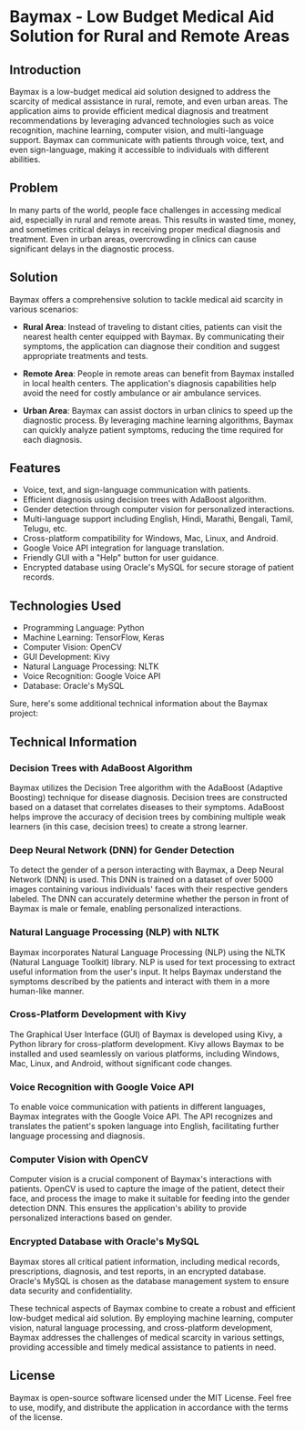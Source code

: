 # Baymax - Low Budget Medical Aid Solution for Rural and Remote Areas

## Introduction

Baymax is a low-budget medical aid solution designed to address the scarcity of medical assistance in rural, remote, and even urban areas. The application aims to provide efficient medical diagnosis and treatment recommendations by leveraging advanced technologies such as voice recognition, machine learning, computer vision, and multi-language support. Baymax can communicate with patients through voice, text, and even sign-language, making it accessible to individuals with different abilities.

## Problem

In many parts of the world, people face challenges in accessing medical aid, especially in rural and remote areas. This results in wasted time, money, and sometimes critical delays in receiving proper medical diagnosis and treatment. Even in urban areas, overcrowding in clinics can cause significant delays in the diagnostic process.

## Solution

Baymax offers a comprehensive solution to tackle medical aid scarcity in various scenarios:

- **Rural Area**: Instead of traveling to distant cities, patients can visit the nearest health center equipped with Baymax. By communicating their symptoms, the application can diagnose their condition and suggest appropriate treatments and tests.

- **Remote Area**: People in remote areas can benefit from Baymax installed in local health centers. The application's diagnosis capabilities help avoid the need for costly ambulance or air ambulance services.

- **Urban Area**: Baymax can assist doctors in urban clinics to speed up the diagnostic process. By leveraging machine learning algorithms, Baymax can quickly analyze patient symptoms, reducing the time required for each diagnosis.

## Features

- Voice, text, and sign-language communication with patients.
- Efficient diagnosis using decision trees with AdaBoost algorithm.
- Gender detection through computer vision for personalized interactions.
- Multi-language support including English, Hindi, Marathi, Bengali, Tamil, Telugu, etc.
- Cross-platform compatibility for Windows, Mac, Linux, and Android.
- Google Voice API integration for language translation.
- Friendly GUI with a "Help" button for user guidance.
- Encrypted database using Oracle's MySQL for secure storage of patient records.

## Technologies Used

- Programming Language: Python
- Machine Learning: TensorFlow, Keras
- Computer Vision: OpenCV
- GUI Development: Kivy
- Natural Language Processing: NLTK
- Voice Recognition: Google Voice API
- Database: Oracle's MySQL

Sure, here's some additional technical information about the Baymax project:

## Technical Information

### Decision Trees with AdaBoost Algorithm

Baymax utilizes the Decision Tree algorithm with the AdaBoost (Adaptive Boosting) technique for disease diagnosis. Decision trees are constructed based on a dataset that correlates diseases to their symptoms. AdaBoost helps improve the accuracy of decision trees by combining multiple weak learners (in this case, decision trees) to create a strong learner.

### Deep Neural Network (DNN) for Gender Detection

To detect the gender of a person interacting with Baymax, a Deep Neural Network (DNN) is used. This DNN is trained on a dataset of over 5000 images containing various individuals' faces with their respective genders labeled. The DNN can accurately determine whether the person in front of Baymax is male or female, enabling personalized interactions.

### Natural Language Processing (NLP) with NLTK

Baymax incorporates Natural Language Processing (NLP) using the NLTK (Natural Language Toolkit) library. NLP is used for text processing to extract useful information from the user's input. It helps Baymax understand the symptoms described by the patients and interact with them in a more human-like manner.

### Cross-Platform Development with Kivy

The Graphical User Interface (GUI) of Baymax is developed using Kivy, a Python library for cross-platform development. Kivy allows Baymax to be installed and used seamlessly on various platforms, including Windows, Mac, Linux, and Android, without significant code changes.

### Voice Recognition with Google Voice API

To enable voice communication with patients in different languages, Baymax integrates with the Google Voice API. The API recognizes and translates the patient's spoken language into English, facilitating further language processing and diagnosis.

### Computer Vision with OpenCV

Computer vision is a crucial component of Baymax's interactions with patients. OpenCV is used to capture the image of the patient, detect their face, and process the image to make it suitable for feeding into the gender detection DNN. This ensures the application's ability to provide personalized interactions based on gender.

### Encrypted Database with Oracle's MySQL

Baymax stores all critical patient information, including medical records, prescriptions, diagnosis, and test reports, in an encrypted database. Oracle's MySQL is chosen as the database management system to ensure data security and confidentiality.

These technical aspects of Baymax combine to create a robust and efficient low-budget medical aid solution. By employing machine learning, computer vision, natural language processing, and cross-platform development, Baymax addresses the challenges of medical scarcity in various settings, providing accessible and timely medical assistance to patients in need.

## License

Baymax is open-source software licensed under the MIT License. Feel free to use, modify, and distribute the application in accordance with the terms of the license.
